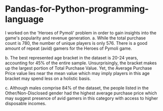 # Pandas-for-Python-programming-language

I worked on the 'Heroes of Pymoli' problem in order to gain insights into the game's popularity and revenue generation. 
a. While the total purchase count is 780, the number of unique players is only 576. There is a good amount of repeat (avid) gamers for the Heroes of Pymoli game.

b. The best represented age bracket in the dataset is 20-24 years, accounting for 45% of the entire sample. Unsurprisingly, the bracket makes up the largest portion of Total Purchase Value. Yet, the Average Purchase Price value lies near the mean value which may imply players in this age bracket may spend less on a holistic basis.

c. Although males comprise 84% of the dataset, the people listed in the Other/Non-Disclosed gender had the highest average purchase price which may suggest presence of avid gamers in this category with access to higher disposable incomes. 
